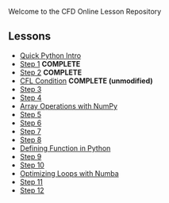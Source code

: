 
Welcome to the CFD Online Lesson Repository

Lessons
-------

* [Quick Python Intro](http://nbviewer.ipython.org/urls/github.com/barbagroup/CFDPython/blob/master/lessons/00_Quick_Python_Intro.ipynb)
* [Step 1](http://nbviewer.ipython.org/urls/github.com/kdivringi/CFDPython/blob/master/lessons/01_Step_1.ipynb) **COMPLETE**
* [Step 2](http://nbviewer.ipython.org/urls/github.com/kdivringi/CFDPython/blob/master/lessons/02_Step_2.ipynb) **COMPLETE**
* [CFL Condition](http://nbviewer.ipython.org/urls/github.com/kdivringi/CFDPython/blob/master/lessons/03_CFL_Condition.ipynb) **COMPLETE (unmodified)**
* [Step 3](http://nbviewer.ipython.org/urls/github.com/barbagroup/CFDPython/blob/master/lessons/04_Step_3.ipynb)
* [Step 4](http://nbviewer.ipython.org/urls/github.com/barbagroup/CFDPython/blob/master/lessons/05_Step_4.ipynb)
* [Array Operations with NumPy](http://nbviewer.ipython.org/urls/github.com/barbagroup/CFDPython/blob/master/lessons/06_Array_Operations_with_NumPy.ipynb)
* [Step 5](http://nbviewer.ipython.org/urls/github.com/barbagroup/CFDPython/blob/master/lessons/07_Step_5.ipynb)
* [Step 6](http://nbviewer.ipython.org/urls/github.com/barbagroup/CFDPython/blob/master/lessons/08_Step_6.ipynb)
* [Step 7](http://nbviewer.ipython.org/urls/github.com/barbagroup/CFDPython/blob/master/lessons/09_Step_7.ipynb)
* [Step 8](http://nbviewer.ipython.org/urls/github.com/barbagroup/CFDPython/blob/master/lessons/10_Step_8.ipynb)
* [Defining Function in Python](http://nbviewer.ipython.org/urls/github.com/barbagroup/CFDPython/blob/master/lessons/11_Defining_Function_in_Python.ipynb)
* [Step 9](http://nbviewer.ipython.org/urls/github.com/barbagroup/CFDPython/blob/master/lessons/12_Step_9.ipynb)
* [Step 10](http://nbviewer.ipython.org/urls/github.com/barbagroup/CFDPython/blob/master/lessons/13_Step_10.ipynb)
* [Optimizing Loops with Numba](http://nbviewer.ipython.org/urls/github.com/barbagroup/CFDPython/blob/master/lessons/14_Optimizing_Loops_with_Numba.ipynb)
* [Step 11](http://nbviewer.ipython.org/urls/github.com/barbagroup/CFDPython/blob/master/lessons/15_Step_11.ipynb)
* [Step 12](http://nbviewer.ipython.org/urls/github.com/barbagroup/CFDPython/blob/master/lessons/16_Step_12.ipynb)
